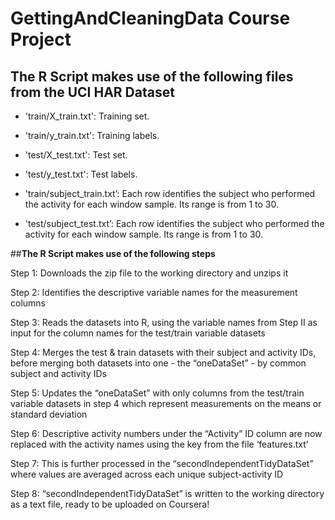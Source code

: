 GettingAndCleaningData Course Project
======================================

## **The R Script makes use of the following files from the UCI HAR Dataset**


* 'train/X_train.txt': Training set.

* 'train/y_train.txt': Training labels.

* 'test/X_test.txt': Test set.

* 'test/y_test.txt': Test labels.

* 'train/subject_train.txt’: Each row identifies the subject who performed the activity for each window sample. Its range is from 1 to 30. 

* 'test/subject_test.txt’: Each row identifies the subject who performed the activity for each window sample. Its range is from 1 to 30. 



##**The R Script makes use of the following steps**


Step 1: Downloads the zip file to the working directory and unzips it

Step 2: Identifies the descriptive variable names for the measurement columns

Step 3: Reads the datasets into R, using the variable names from Step II as input for the column names for the test/train variable datasets

Step 4: Merges the test & train datasets with their subject and activity IDs, before merging both datasets into one - the “oneDataSet” - by common subject and activity IDs

Step 5: Updates the “oneDataSet” with only columns from the test/train variable datasets in step 4 which represent measurements on the means or standard deviation

Step 6: Descriptive activity numbers under the “Activity” ID column are now replaced with the activity names using the key from the file ‘features.txt’

Step 7: This is further processed in the “secondIndependentTidyDataSet” where values are averaged across each unique subject-activity ID

Step 8: “secondIndependentTidyDataSet” is written to the working directory as a text file, ready to be uploaded on Coursera!
